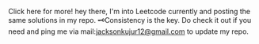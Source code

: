 
Click here for more!
hey there,
I'm into Leetcode currently and posting the same solutions in my repo.
🗝️Consistency is the key.
Do check it out if you need and ping me via mail:jacksonkujur12@gmail.com to update my repo.
